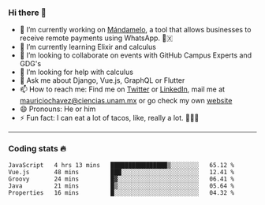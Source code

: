 ### Hi there 👋

- 🔭 I’m currently working on [Mándamelo](https://www.mandamelo.com.mx/), a tool that allows businesses to receive remote payments using WhatsApp. 🤖🇽
- 🌱 I’m currently learning Elixir and calculus
- 👯 I’m looking to collaborate on events with GitHub Campus Experts and GDG's
- 🤔 I’m looking for help with calculus
- 💬 Ask me about Django, Vue.js, GraphQL or Flutter
- 📫 How to reach me: Find me on [Twitter](https://twitter.com/ultr4nerd) or [LinkedIn](https://www.linkedin.com/in/mauricio-chávez-olea-4b46b7147/), mail me at [mauriciochavez@ciencias.unam.mx](mailto:mauriciochavez@ciencias.unam.mx) or go check my own [website](mauriciochavez.surge.sh)
- 😄 Pronouns: He or him
- ⚡ Fun fact: I can eat a lot of tacos, like, really a lot. 🌮🌮🌮
<!-- 🎙️ I'm releasing weekly episodes on my podcast ["Un Podcast Junior"](https://anchor.fm/un-podcast-junior)-->

---

### Coding stats 🔥

<!--START_SECTION:waka-->
```text
JavaScript   4 hrs 13 mins   ████████████████▒░░░░░░░░   65.12 % 
Vue.js       48 mins         ███░░░░░░░░░░░░░░░░░░░░░░   12.41 % 
Groovy       24 mins         █▓░░░░░░░░░░░░░░░░░░░░░░░   06.41 % 
Java         21 mins         █▒░░░░░░░░░░░░░░░░░░░░░░░   05.64 % 
Properties   16 mins         █░░░░░░░░░░░░░░░░░░░░░░░░   04.32 % 
```
<!--END_SECTION:waka-->
